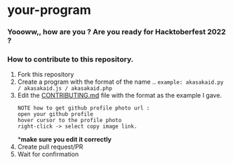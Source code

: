 # your-program

### Yoooww,, how are you ? Are you ready for Hacktoberfest 2022 ?

### How to contribute to this repository.

1. Fork this repository
2. Create a program with the format of the name <username-github>.<program language>.
   `example: akasakaid.py / akasakaid.js / akasakaid.php`
3. Edit the [CONTRIBUTING.md](https://github.com/akasakaid/your-program/blob/main/CONTRIBUTING.md) file with the format as the example I gave.
   ```
   NOTE how to get github profile photo url : 
   open your github profile
   hover cursor to the profile photo
   right-click -> select copy image link.
   ```
   ***make sure you edit it correctly**
4. Create pull request/PR
5. Wait for confirmation